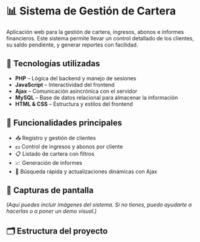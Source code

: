 # 📊 Sistema de Gestión de Cartera

Aplicación web para la gestión de cartera, ingresos, abonos e informes financieros. Este sistema permite llevar un control detallado de los clientes, su saldo pendiente, y generar reportes con facilidad.

## 🚀 Tecnologías utilizadas

- **PHP** – Lógica del backend y manejo de sesiones
- **JavaScript** – Interactividad del frontend
- **Ajax** – Comunicación asincrónica con el servidor
- **MySQL** – Base de datos relacional para almacenar la información
- **HTML & CSS** – Estructura y estilos del frontend

## 🧰 Funcionalidades principales

- 📥 Registro y gestión de clientes
- 💵 Control de ingresos y abonos por cliente
- 📋 Listado de cartera con filtros
- 📈 Generación de informes
- 🔎 Búsqueda rápida y actualizaciones dinámicas con Ajax

## 📸 Capturas de pantalla

_(Aquí puedes incluir imágenes del sistema. Si no tienes, puedo ayudarte a hacerlas o a poner un demo visual.)_

## 🗂️ Estructura del proyecto

